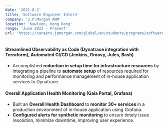 ```yaml
---
date: '2021-8-2'
title: 'Software Engineer Intern'
company: 'J.P.Morgan AWM'
location: 'Kowloon, Hong Kong'
range: 'June 2023 - Present'
url: 'https://careers.jpmorgan.com/global/en/students/programs/software-engineer-summer'
---
```


#### Streamlined Observability as Code (Dynatrace integration with Terraform), Automated CI/CD (Jenkins, Groovy, Jules, Bash)

- Accomplished **reduction in setup time for infrastructure resources** by integrating a pipeline to **automate setup** of resources
  required for monitoring and performance management of in-house application services to Dynatrace.

#### Overall Application Health Monitoring (Gaia Portal, Grafana)

- Built an **Overall Health Dashboard** to **monitor 30+ services** in a production environment of in-house application using Grafana.
- **Configured alerts for synthetic monitoring** to ensure timely issue resolution, minimize downtime, improving user experience.
